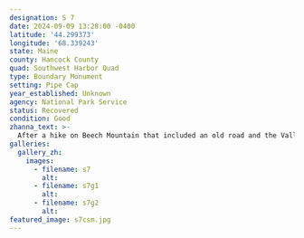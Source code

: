 ```yaml
---
designation: S 7
date: 2024-09-09 13:28:00 -0400
latitude: '44.299373'
longitude: '68.339243'
state: Maine
county: Hancock County
quad: Southwest Harbor Quad
type: Boundary Monument
setting: Pipe Cap
year_established: Unknown
agency: National Park Service
status: Recovered
condition: Good
zhanna_text: >-
  After a hike on Beech Mountain that included an old road and the Valley Trail, we were hiking back to the car along Lurvey Spring Road when we came across two Acadia boundary markers just meters apart from one another. S 7 was the first one we found, and to its east is S6D. They are both in good condition.
galleries:
  gallery_zh:
    images:
      - filename: s7
        alt:
      - filename: s7g1
        alt:
      - filename: s7g2
        alt:
featured_image: s7csm.jpg
---
```

